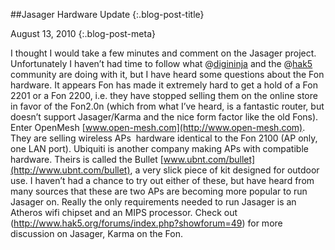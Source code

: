 ##Jasager Hardware Update {:.blog-post-title}

August 13, 2010
{:.blog-post-meta}

I thought I would take a few minutes and comment on the Jasager project. Unfortunately I haven’t had time to follow what @[digininja](http://twitter.com/digininja) and the @[hak5](http://twitter.com/hak5) community are doing with it, but I have heard some questions about the Fon hardware. It appears Fon has made it extremely hard to get a hold of a Fon 2201 or a Fon 2200, i.e. they have stopped selling them on the online store in favor of the Fon2.0n (which from what I’ve heard, is a fantastic router, but doesn’t support Jasager/Karma and the nice form factor like the old Fons). Enter OpenMesh [www.open-mesh.com](http://www.open-mesh.com). They are selling wireless APs  hardware identical to the Fon 2100 (AP only, one LAN port). Ubiquiti is another company making APs with compatible hardware. Theirs is called the Bullet [www.ubnt.com/bullet](http://www.ubnt.com/bullet), a very slick piece of kit designed for outdoor use. I haven’t had a chance to try out either of these, but have heard from many sources that these are two APs are becoming more popular to run Jasager on. Really the only requirements needed to run Jasager is an Atheros wifi chipset and an MIPS processor. Check out (http://www.hak5.org/forums/index.php?showforum=49) for more discussion on Jasager, Karma on the Fon.
